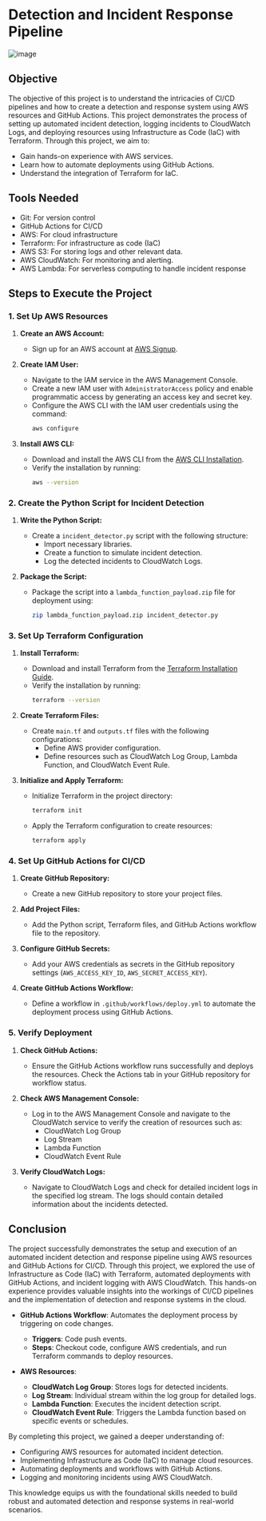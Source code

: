 # Detection and Incident Response Pipeline

![image](https://github.com/user-attachments/assets/71368807-aa80-4911-9bf6-07fd461d22ec)

## Objective

The objective of this project is to understand the intricacies of CI/CD pipelines and how to create a detection and response system using AWS resources and GitHub Actions. This project demonstrates the process of setting up automated incident detection, logging incidents to CloudWatch Logs, and deploying resources using Infrastructure as Code (IaC) with Terraform. Through this project, we aim to:
- Gain hands-on experience with AWS services.
- Learn how to automate deployments using GitHub Actions.
- Understand the integration of Terraform for IaC.
  
## Tools Needed ##

-	Git: For version control
- GitHub Actions for CI/CD
- AWS: For cloud infrastructure
- Terraform: For infrastructure as code (IaC)
- AWS S3: For storing logs and other relevant data.
- AWS CloudWatch: For monitoring and alerting.
- AWS Lambda: For serverless computing to handle incident response

## Steps to Execute the Project

### 1. Set Up AWS Resources

1. **Create an AWS Account:**
   - Sign up for an AWS account at [AWS Signup](https://aws.amazon.com/).

2. **Create IAM User:**
   - Navigate to the IAM service in the AWS Management Console.
   - Create a new IAM user with `AdministratorAccess` policy and enable programmatic access by generating an access key and secret key.
   - Configure the AWS CLI with the IAM user credentials using the command:
     ```sh
     aws configure
     ```

3. **Install AWS CLI:**
   - Download and install the AWS CLI from the [AWS CLI Installation](https://docs.aws.amazon.com/cli/latest/userguide/install-cliv2.html).
   - Verify the installation by running:
     ```sh
     aws --version
     ```

### 2. Create the Python Script for Incident Detection

1. **Write the Python Script:**
   - Create a `incident_detector.py` script with the following structure:
     - Import necessary libraries.
     - Create a function to simulate incident detection.
     - Log the detected incidents to CloudWatch Logs.

2. **Package the Script:**
   - Package the script into a `lambda_function_payload.zip` file for deployment using:
     ```sh
     zip lambda_function_payload.zip incident_detector.py
     ```

### 3. Set Up Terraform Configuration

1. **Install Terraform:**
   - Download and install Terraform from the [Terraform Installation Guide](https://learn.hashicorp.com/tutorials/terraform/install-cli).
   - Verify the installation by running:
     ```sh
     terraform --version
     ```

2. **Create Terraform Files:**
   - Create `main.tf` and `outputs.tf` files with the following configurations:
     - Define AWS provider configuration.
     - Define resources such as CloudWatch Log Group, Lambda Function, and CloudWatch Event Rule.

3. **Initialize and Apply Terraform:**
   - Initialize Terraform in the project directory:
     ```sh
     terraform init
     ```
   - Apply the Terraform configuration to create resources:
     ```sh
     terraform apply
     ```

### 4. Set Up GitHub Actions for CI/CD

1. **Create GitHub Repository:**
   - Create a new GitHub repository to store your project files.

2. **Add Project Files:**
   - Add the Python script, Terraform files, and GitHub Actions workflow file to the repository.

3. **Configure GitHub Secrets:**
   - Add your AWS credentials as secrets in the GitHub repository settings (`AWS_ACCESS_KEY_ID`, `AWS_SECRET_ACCESS_KEY`).

4. **Create GitHub Actions Workflow:**
   - Define a workflow in `.github/workflows/deploy.yml` to automate the deployment process using GitHub Actions.

### 5. Verify Deployment

1. **Check GitHub Actions:**
   - Ensure the GitHub Actions workflow runs successfully and deploys the resources. Check the Actions tab in your GitHub repository for workflow status.

2. **Check AWS Management Console:**
   - Log in to the AWS Management Console and navigate to the CloudWatch service to verify the creation of resources such as:
     - CloudWatch Log Group
     - Log Stream
     - Lambda Function
     - CloudWatch Event Rule

3. **Verify CloudWatch Logs:**
   - Navigate to CloudWatch Logs and check for detailed incident logs in the specified log stream. The logs should contain detailed information about the incidents detected.
 
## Conclusion

The project successfully demonstrates the setup and execution of an automated incident detection and response pipeline using AWS resources and GitHub Actions for CI/CD. Through this project, we explored the use of Infrastructure as Code (IaC) with Terraform, automated deployments with GitHub Actions, and incident logging with AWS CloudWatch. This hands-on experience provides valuable insights into the workings of CI/CD pipelines and the implementation of detection and response systems in the cloud.

- **GitHub Actions Workflow**: Automates the deployment process by triggering on code changes.
  - **Triggers**: Code push events.
  - **Steps**: Checkout code, configure AWS credentials, and run Terraform commands to deploy resources.

- **AWS Resources**:
  - **CloudWatch Log Group**: Stores logs for detected incidents.
  - **Log Stream**: Individual stream within the log group for detailed logs.
  - **Lambda Function**: Executes the incident detection script.
  - **CloudWatch Event Rule**: Triggers the Lambda function based on specific events or schedules.
 
    
By completing this project, we gained a deeper understanding of:
- Configuring AWS resources for automated incident detection.
- Implementing Infrastructure as Code (IaC) to manage cloud resources.
- Automating deployments and workflows with GitHub Actions.
- Logging and monitoring incidents using AWS CloudWatch.

This knowledge equips us with the foundational skills needed to build robust and automated detection and response systems in real-world scenarios.
